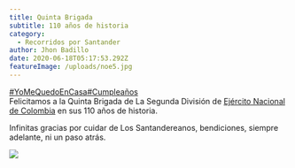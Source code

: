 ```yaml
---
title: Quinta Brigada
subtitle: 110 años de historia
category:
  - Recorridos por Santander
author: Jhon Badillo
date: 2020-06-18T05:17:53.292Z
featureImage: /uploads/noe5.jpg
---
```

[\#YoMeQuedoEnCasa](https://www.facebook.com/hashtag/yomequedoencasa?__eep__=6&source=feed_text&epa=HASHTAG&__xts__%5B0%5D=68.ARAntMJ8Q-Q0aG0_Ry__5QHFf3CHklI_tTcKVzCPa4i9tmRYaeF1XcLz6YEKPMtHPC31ItpMLR0H58kkm6-XOOMzEr-FV-k8lzSBBaw7LQ19apqbw5SWz7RFODPOQc20f27pkSJuaMeR-8QbX4KDe9AilwUABygZTFhBp5vyyxSSh_zVBUQg5U_OcYSXwhwS1GuPBwTq_vv_1Dpc-3t8cXqGAnrekmGTdrgS0vwbU9uFNVHsP0w8DYkXvn51BEm8DLfzVZEGMTQUudYVAqRPsazYZjOBFKW3BH6Cp-nK--togoHPuFbx59F1Dp8UXKnKLHR3AHQQwqzI4FDhpQVfCv3en1d4&__tn__=%2ANK-R)[\#Cumpleaños](https://www.facebook.com/hashtag/cumplea%C3%B1os?__eep__=6&source=feed_text&epa=HASHTAG&__xts__%5B0%5D=68.ARAntMJ8Q-Q0aG0_Ry__5QHFf3CHklI_tTcKVzCPa4i9tmRYaeF1XcLz6YEKPMtHPC31ItpMLR0H58kkm6-XOOMzEr-FV-k8lzSBBaw7LQ19apqbw5SWz7RFODPOQc20f27pkSJuaMeR-8QbX4KDe9AilwUABygZTFhBp5vyyxSSh_zVBUQg5U_OcYSXwhwS1GuPBwTq_vv_1Dpc-3t8cXqGAnrekmGTdrgS0vwbU9uFNVHsP0w8DYkXvn51BEm8DLfzVZEGMTQUudYVAqRPsazYZjOBFKW3BH6Cp-nK--togoHPuFbx59F1Dp8UXKnKLHR3AHQQwqzI4FDhpQVfCv3en1d4&__tn__=%2ANK-R)\
Felicitamos a la Quinta Brigada de La Segunda División de [Ejército Nacional de Colombia](https://www.facebook.com/ejercitocolombia/?__tn__=K-R&eid=ARBq2da9SB2tucsNgofNXfb8o51ei7wCqzK_TJFrYSS3sAI-EQjCnKlr6DMFx9x5VH9GUlgU7lvOAP9j&fref=mentions&__xts__%5B0%5D=68.ARAntMJ8Q-Q0aG0_Ry__5QHFf3CHklI_tTcKVzCPa4i9tmRYaeF1XcLz6YEKPMtHPC31ItpMLR0H58kkm6-XOOMzEr-FV-k8lzSBBaw7LQ19apqbw5SWz7RFODPOQc20f27pkSJuaMeR-8QbX4KDe9AilwUABygZTFhBp5vyyxSSh_zVBUQg5U_OcYSXwhwS1GuPBwTq_vv_1Dpc-3t8cXqGAnrekmGTdrgS0vwbU9uFNVHsP0w8DYkXvn51BEm8DLfzVZEGMTQUudYVAqRPsazYZjOBFKW3BH6Cp-nK--togoHPuFbx59F1Dp8UXKnKLHR3AHQQwqzI4FDhpQVfCv3en1d4) en sus 110 años de historia.

Infinitas gracias por cuidar de Los Santandereanos, bendiciones, siempre adelante, ni un paso atrás.

![](/uploads/103994067_3146934942060415_3629029147072512607_o.jpg)